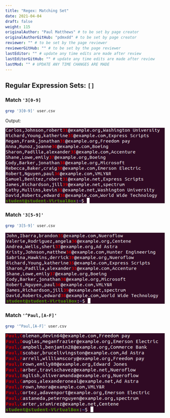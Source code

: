 ```yaml
---
title: "Regex: Matching Set"
date: 2021-04-04
draft: false
weight: 115
originalAuthor: "Paul Matthews" # to be set by page creator
originalAuthorGitHub: "pdmxdd" # to be set by page creator
reviewer: "" # to be set by the page reviewer
reviewerGitHub: "" # to be set by the page reviewer
lastEditor: "" # update any time edits are made after review
lastEditorGitHub: "" # update any time edits are made after review
lastMod: "" # UPDATE ANY TIME CHANGES ARE MADE
---
```


## Regular Expression Sets: `[]`

### Match `'3[0-9]`

```bash
grep '3[0-9]' user.csv
```

Output:

![grep '3[0-9]' user.csv output](pictures/grep-set-one.png?classes=border)

### Match `'3[5-9]'`

```bash
grep '3[5-9]' user.csv
```

![grep '3[5-9]' user.csv output](pictures/grep-set-two.png?classes=border)

### Match `'^Paul,[A-F]'`

```bash
grep '^Paul,[A-F]' user.csv
```

![grep '^Paul,[A-F]' user.csv Output](pictures/grep-set-three.png?classes=border)